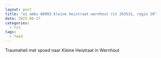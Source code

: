 ```yaml
---
layout: post
title: "a1 ambu 08993 kleine heistraat wernhout rit 263531, regio 20"
date: 2025-08-27
categories: 
  - rss
tags: 
  - feed
---
```


Traumaheli met spoed naar Kleine Heistraat in Wernhout
